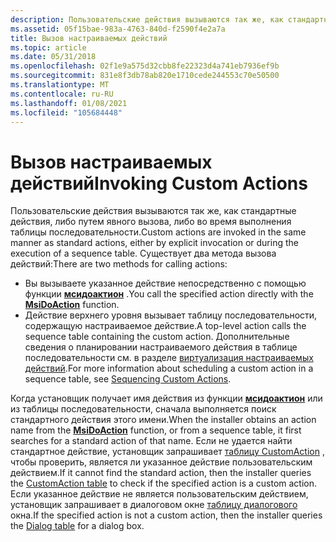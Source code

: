 ```yaml
---
description: Пользовательские действия вызываются так же, как стандартные действия, либо путем явного вызова, либо во время выполнения таблицы последовательности.
ms.assetid: 05f15bae-983a-4763-840d-f2590f4e2a7a
title: Вызов настраиваемых действий
ms.topic: article
ms.date: 05/31/2018
ms.openlocfilehash: 02f1e9a575d32cbb8fe22323d4a741eb7936ef9b
ms.sourcegitcommit: 831e8f3db78ab820e1710cede244553c70e50500
ms.translationtype: MT
ms.contentlocale: ru-RU
ms.lasthandoff: 01/08/2021
ms.locfileid: "105684448"
---
```

# <a name="invoking-custom-actions"></a><span data-ttu-id="f3678-103">Вызов настраиваемых действий</span><span class="sxs-lookup"><span data-stu-id="f3678-103">Invoking Custom Actions</span></span>

<span data-ttu-id="f3678-104">Пользовательские действия вызываются так же, как стандартные действия, либо путем явного вызова, либо во время выполнения таблицы последовательности.</span><span class="sxs-lookup"><span data-stu-id="f3678-104">Custom actions are invoked in the same manner as standard actions, either by explicit invocation or during the execution of a sequence table.</span></span> <span data-ttu-id="f3678-105">Существует два метода вызова действий:</span><span class="sxs-lookup"><span data-stu-id="f3678-105">There are two methods for calling actions:</span></span>

-   <span data-ttu-id="f3678-106">Вы вызываете указанное действие непосредственно с помощью функции [**мсидоактион**](/windows/desktop/api/Msiquery/nf-msiquery-msidoactiona) .</span><span class="sxs-lookup"><span data-stu-id="f3678-106">You call the specified action directly with the [**MsiDoAction**](/windows/desktop/api/Msiquery/nf-msiquery-msidoactiona) function.</span></span>
-   <span data-ttu-id="f3678-107">Действие верхнего уровня вызывает таблицу последовательности, содержащую настраиваемое действие.</span><span class="sxs-lookup"><span data-stu-id="f3678-107">A top-level action calls the sequence table containing the custom action.</span></span> <span data-ttu-id="f3678-108">Дополнительные сведения о планировании настраиваемого действия в таблице последовательности см. в разделе [виртуализация настраиваемых действий](sequencing-custom-actions.md).</span><span class="sxs-lookup"><span data-stu-id="f3678-108">For more information about scheduling a custom action in a sequence table, see [Sequencing Custom Actions](sequencing-custom-actions.md).</span></span>

<span data-ttu-id="f3678-109">Когда установщик получает имя действия из функции [**мсидоактион**](/windows/desktop/api/Msiquery/nf-msiquery-msidoactiona) или из таблицы последовательности, сначала выполняется поиск стандартного действия этого имени.</span><span class="sxs-lookup"><span data-stu-id="f3678-109">When the installer obtains an action name from the [**MsiDoAction**](/windows/desktop/api/Msiquery/nf-msiquery-msidoactiona) function, or from a sequence table, it first searches for a standard action of that name.</span></span> <span data-ttu-id="f3678-110">Если не удается найти стандартное действие, установщик запрашивает [таблицу CustomAction](customaction-table.md) , чтобы проверить, является ли указанное действие пользовательским действием.</span><span class="sxs-lookup"><span data-stu-id="f3678-110">If it cannot find the standard action, then the installer queries the [CustomAction table](customaction-table.md) to check if the specified action is a custom action.</span></span> <span data-ttu-id="f3678-111">Если указанное действие не является пользовательским действием, установщик запрашивает в диалоговом окне [таблицу диалогового](dialog-table.md) окна.</span><span class="sxs-lookup"><span data-stu-id="f3678-111">If the specified action is not a custom action, then the installer queries the [Dialog table](dialog-table.md) for a dialog box.</span></span>

 

 



